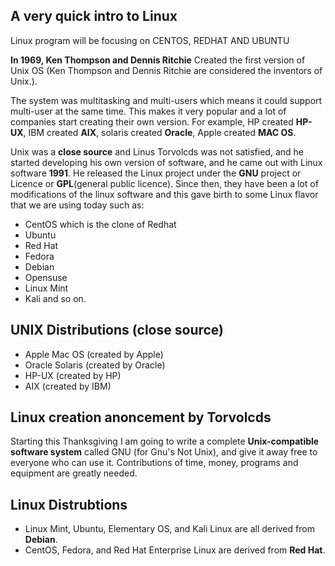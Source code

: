 ## A very quick intro to Linux
Linux program will be focusing on CENTOS, REDHAT AND UBUNTU

**In 1969, Ken Thompson and Dennis Ritchie** Created the first version of Unix OS (Ken Thompson and Dennis Ritchie are considered the inventors of Unix.). 

The system was multitasking and multi-users which means it could support multi-user at the same time. This makes it very popular and a lot of companies start creating their own version. For example, HP created **HP-UX**, IBM created **AIX**, solaris created **Oracle**, Apple created **MAC OS**. 

Unix was a **close source** and Linus Torvolcds was not satisfied, and he started developing his own version of software, and he came out with Linux software **1991**. He released the Linux project under the **GNU** project or Licence or **GPL**(general public licence). Since then, they have been a lot of modifications of the linux software and this gave birth to some Linux flavor that we are using today such as: 
- CentOS which is the clone of Redhat
- Ubuntu
- Red Hat
- Fedora
- Debian
- Opensuse
- Linux Mint
- Kali and so on.

## UNIX Distributions (close source)
- Apple Mac OS (created by Apple)
- Oracle Solaris (created by Oracle)
- HP-UX (created by HP)
- AIX (created by IBM)

## Linux creation anoncement by Torvolcds
Starting this Thanksgiving I am going to write a complete **Unix-compatible software system** called GNU (for Gnu's Not Unix), and give it away free to everyone who can use it. Contributions of time, money, programs and equipment are greatly needed.

## Linux Distrubtions
- Linux Mint, Ubuntu, Elementary OS, and Kali Linux are all derived from **Debian**.
- CentOS, Fedora, and Red Hat Enterprise Linux are derived from **Red Hat**.





